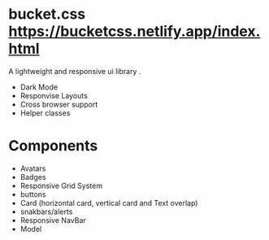 # bucket.css https://bucketcss.netlify.app/index.html
A lightweight and responsive  ui library .
- Dark Mode
- Responvise Layouts
- Cross browser support
- Helper classes
# Components 
- Avatars
- Badges
- Responsive Grid System
- buttons
- Card (horizontal card, vertical card and Text overlap)
- snakbars/alerts
- Responsive NavBar
- Model
